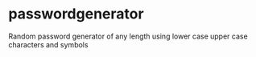 # passwordgenerator
Random password generator  of any length using lower case upper case characters and symbols

